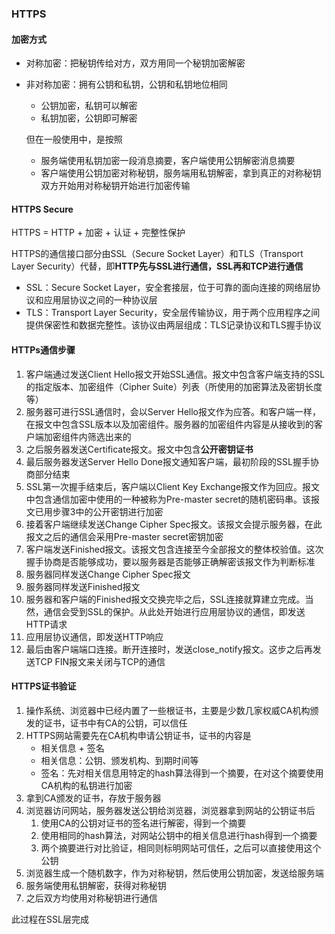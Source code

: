 ### HTTPS

#### 加密方式

* 对称加密：把秘钥传给对方，双方用同一个秘钥加密解密
* 非对称加密：拥有公钥和私钥，公钥和私钥地位相同

	* 公钥加密，私钥可以解密
	* 私钥加密，公钥即可解密

	但在一般使用中，是按照
	* 服务端使用私钥加密一段消息摘要，客户端使用公钥解密消息摘要
	* 客户端使用公钥加密对称秘钥，服务端用私钥解密，拿到真正的对称秘钥
	双方开始用对称秘钥开始进行加密传输

#### HTTPS Secure

HTTPS = HTTP + 加密 + 认证 + 完整性保护

HTTPS的通信接口部分由SSL（Secure Socket Layer）和TLS（Transport Layer Security）代替，即**HTTP先与SSL进行通信，SSL再和TCP进行通信**

* SSL：Secure Socket Layer，安全套接层，位于可靠的面向连接的网络层协议和应用层协议之间的一种协议层
* TLS：Transport Layer Security，安全层传输协议，用于两个应用程序之间提供保密性和数据完整性。该协议由两层组成：TLS记录协议和TLS握手协议

#### HTTPs通信步骤

1. 客户端通过发送Client Hello报文开始SSL通信。报文中包含客户端支持的SSL的指定版本、加密组件（Cipher Suite）列表（所使用的加密算法及密钥长度等）
2. 服务器可进行SSL通信时，会以Server Hello报文作为应答。和客户端一样，在报文中包含SSL版本以及加密组件。服务器的加密组件内容是从接收到的客户端加密组件内筛选出来的
3. 之后服务器发送Certificate报文。报文中包含**公开密钥证书**
4. 最后服务器发送Server Hello Done报文通知客户端，最初阶段的SSL握手协商部分结束
5. SSL第一次握手结束后，客户端以Client Key Exchange报文作为回应。报文中包含通信加密中使用的一种被称为Pre-master secret的随机密码串。该报文已用步骤3中的公开密钥进行加密
6. 接着客户端继续发送Change Cipher Spec报文。该报文会提示服务器，在此报文之后的通信会采用Pre-master secret密钥加密
7. 客户端发送Finished报文。该报文包含连接至今全部报文的整体校验值。这次握手协商是否能够成功，要以服务器是否能够正确解密该报文作为判断标准
8. 服务器同样发送Change Cipher Spec报文
9. 服务器同样发送Finished报文
10. 服务器和客户端的Finished报文交换完毕之后，SSL连接就算建立完成。当然，通信会受到SSL的保护。从此处开始进行应用层协议的通信，即发送HTTP请求
11. 应用层协议通信，即发送HTTP响应
12. 最后由客户端端口连接。断开连接时，发送close_notify报文。这步之后再发送TCP FIN报文来关闭与TCP的通信

#### HTTPS证书验证

1. 操作系统、浏览器中已经内置了一些根证书，主要是少数几家权威CA机构颁发的证书，证书中有CA的公钥，可以信任
2. HTTPS网站需要先在CA机构申请公钥证书，证书的内容是
	* 相关信息 + 签名
	* 相关信息：公钥、颁发机构、到期时间等
	* 签名：先对相关信息用特定的hash算法得到一个摘要，在对这个摘要使用CA机构的私钥进行加密
3. 拿到CA颁发的证书，存放于服务器
4. 浏览器访问网站，服务器发送公钥给浏览器，浏览器拿到网站的公钥证书后
	1. 使用CA的公钥对证书的签名进行解密，得到一个摘要
	2. 使用相同的hash算法，对网站公钥中的相关信息进行hash得到一个摘要
	3. 两个摘要进行对比验证，相同则标明网站可信任，之后可以直接使用这个公钥
5. 浏览器生成一个随机数字，作为对称秘钥，然后使用公钥加密，发送给服务端
6. 服务端使用私钥解密，获得对称秘钥
7. 之后双方均使用对称秘钥进行通信

此过程在SSL层完成